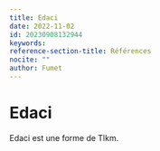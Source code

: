 ```yaml
---
title: Edaci
date: 2022-11-02
id: 20230908132944
keywords: 
reference-section-title: Références
nocite: ""
author: Fumet
---
```


# Edaci

Edaci est une forme de Tlkm.

